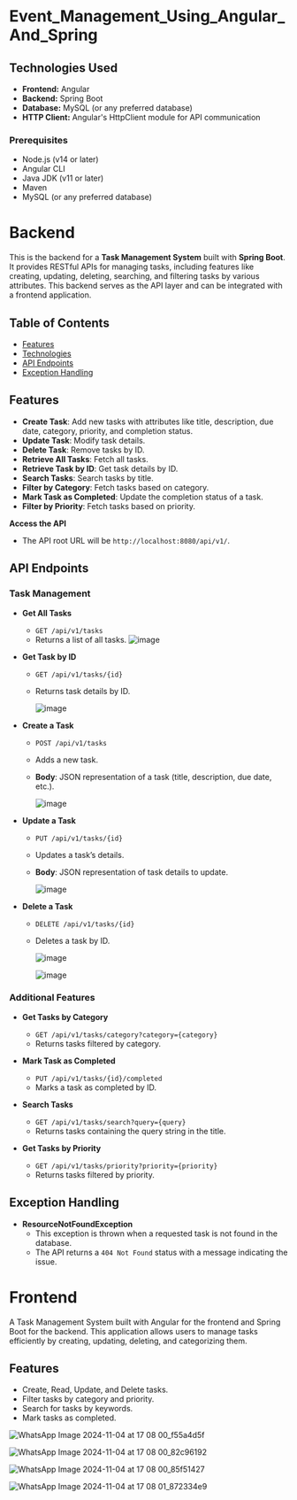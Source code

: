 # Event_Management_Using_Angular_And_Spring

## Technologies Used

- **Frontend:** Angular
- **Backend:** Spring Boot
- **Database:** MySQL (or any preferred database)
- **HTTP Client:** Angular's HttpClient module for API communication

### Prerequisites

- Node.js (v14 or later)
- Angular CLI
- Java JDK (v11 or later)
- Maven
- MySQL (or any preferred database)


# Backend

This is the backend for a **Task Management System** built with **Spring Boot**. It provides RESTful APIs for managing tasks, including features like creating, updating, deleting, searching, and filtering tasks by various attributes. This backend serves as the API layer and can be integrated with a frontend application.

## Table of Contents
- [Features](#features)
- [Technologies](#technologies)
- [API Endpoints](#api-endpoints)
- [Exception Handling](#exception-handling)

## Features

- **Create Task**: Add new tasks with attributes like title, description, due date, category, priority, and completion status.
- **Update Task**: Modify task details.
- **Delete Task**: Remove tasks by ID.
- **Retrieve All Tasks**: Fetch all tasks.
- **Retrieve Task by ID**: Get task details by ID.
- **Search Tasks**: Search tasks by title.
- **Filter by Category**: Fetch tasks based on category.
- **Mark Task as Completed**: Update the completion status of a task.
- **Filter by Priority**: Fetch tasks based on priority.


**Access the API**
   - The API root URL will be `http://localhost:8080/api/v1/`.

## API Endpoints

### Task Management

- **Get All Tasks**
  - `GET /api/v1/tasks`
  - Returns a list of all tasks. 
    ![image](https://github.com/user-attachments/assets/25d790d7-ea4b-4301-bda2-63a752494ec6)


- **Get Task by ID**
  - `GET /api/v1/tasks/{id}`
  - Returns task details by ID.
 
    ![image](https://github.com/user-attachments/assets/05ab3988-9d47-4e74-aef8-35ac2525b68c)


- **Create a Task**
  - `POST /api/v1/tasks`
  - Adds a new task.
  - **Body**: JSON representation of a task (title, description, due date, etc.).
 
    ![image](https://github.com/user-attachments/assets/a0d44e59-0714-4dc7-b511-f615f5642071)


- **Update a Task**
  - `PUT /api/v1/tasks/{id}`
  - Updates a task’s details.
  - **Body**: JSON representation of task details to update.
 
    ![image](https://github.com/user-attachments/assets/4b464634-d7e4-4fd3-86f3-51ead7350cc2)


- **Delete a Task**
  - `DELETE /api/v1/tasks/{id}`
  - Deletes a task by ID.
 
    ![image](https://github.com/user-attachments/assets/5d73c8dc-c0e3-4d39-8ab3-5502cdff056a)

    ![image](https://github.com/user-attachments/assets/e5abe189-9214-4668-9ce3-84e2dbdc635a)



### Additional Features

- **Get Tasks by Category**
  - `GET /api/v1/tasks/category?category={category}`
  - Returns tasks filtered by category.

- **Mark Task as Completed**
  - `PUT /api/v1/tasks/{id}/completed`
  - Marks a task as completed by ID.

- **Search Tasks**
  - `GET /api/v1/tasks/search?query={query}`
  - Returns tasks containing the query string in the title.

- **Get Tasks by Priority**
  - `GET /api/v1/tasks/priority?priority={priority}`
  - Returns tasks filtered by priority.
    

## Exception Handling

- **ResourceNotFoundException**
  - This exception is thrown when a requested task is not found in the database.
  - The API returns a `404 Not Found` status with a message indicating the issue.


# Frontend

A Task Management System built with Angular for the frontend and Spring Boot for the backend. This application allows users to manage tasks efficiently by creating, updating, deleting, and categorizing them.

## Features

- Create, Read, Update, and Delete tasks.
- Filter tasks by category and priority.
- Search for tasks by keywords.
- Mark tasks as completed.

![WhatsApp Image 2024-11-04 at 17 08 00_f55a4d5f](https://github.com/user-attachments/assets/ff0d57d1-f1be-4e36-81fe-a074d571dd03)

![WhatsApp Image 2024-11-04 at 17 08 00_82c96192](https://github.com/user-attachments/assets/42de5d23-dac3-4323-b9c7-557dfc60ced6)

![WhatsApp Image 2024-11-04 at 17 08 00_85f51427](https://github.com/user-attachments/assets/b6119f1b-6cf3-424c-bff9-5b6b157eb26f)

![WhatsApp Image 2024-11-04 at 17 08 01_872334e9](https://github.com/user-attachments/assets/5f42e023-1b56-4924-92b2-c7cd6c4a1aa0)
